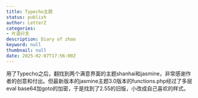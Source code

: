 ```yaml
---
title: Typecho主题
status: publish
author: LetterZ
categories:
- 片语只言
description: Diary of zhao
keyword: null
thumbnail: null
date: 2025-02-07T17:56:00Z
---
```


用了Typecho之后，翻找到两个满意界面的主题shanhai和jasmine，非常感谢作者的创意和付出。但最新版本的jasmine主题3.0版本的functions.php经过了多层eval base64加goto的加密，于是找到了2.55的旧版，小改成自己喜欢的样式。